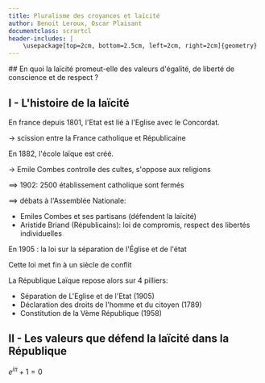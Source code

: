 ```yaml
---
title: Pluralisme des croyances et laïcité
author: Benoit Leroux, Oscar Plaisant
documentclass: scrartcl
header-includes: |
    \usepackage[top=2cm, bottom=2.5cm, left=2cm, right=2cm]{geometry}   
---
```


<html>
<body>
## En quoi la laïcité promeut-elle des valeurs d'égalité, de liberté de conscience et de respect ?

## I - L'histoire de la laïcité

En france depuis 1801, l'Etat est lié à l'Eglise avec le Concordat.

$\longrightarrow$ scission entre la France catholique et Républicaine

En 1882, l'école laïque est créé.

$\longrightarrow$ Emile Combes controlle des cultes, s'oppose aux religions

$\implies$ 1902: 2500 établissement catholique sont fermés

$\implies$ débats à l'Assemblée Nationale: 

 - Emiles Combes et ses partisans (défendent la laïcité)
 - Aristide Briand (Républicains): loi de compromis, respect des libertés individuelles

En 1905 : la loi sur la séparation de l'Église et de l'état

Cette loi met fin à un siècle de conflit

La République Laïque repose alors sur 4 pilliers:
 
 - Séparation de L'Eglise et de l'Etat (1905)
 - Déclaration des droits de l'homme et du citoyen (1789)
 - Constitution de la Vème République (1958)


## II - Les valeurs que défend la laïcité dans la République

$e^{i\pi} + 1 = 0$


</body>
</html>